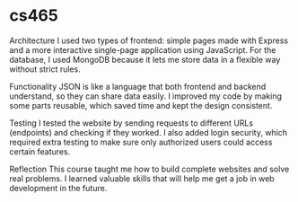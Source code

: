 # cs465

Architecture
I used two types of frontend: simple pages made with Express and a more interactive single-page application using JavaScript. For the database, I used MongoDB because it lets me store data in a flexible way without strict rules.

Functionality
JSON is like a language that both frontend and backend understand, so they can share data easily. I improved my code by making some parts reusable, which saved time and kept the design consistent.

Testing
I tested the website by sending requests to different URLs (endpoints) and checking if they worked. I also added login security, which required extra testing to make sure only authorized users could access certain features.

Reflection
This course taught me how to build complete websites and solve real problems. I learned valuable skills that will help me get a job in web development in the future.
